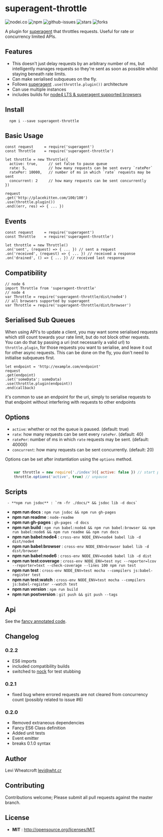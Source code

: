 # superagent-throttle

![nodei.co](https://nodei.co/npm/superagent-throttle.png?downloads=true&downloadRank=true&stars=true)
![npm](https://img.shields.io/npm/v/superagent-throttle.svg)
![github-issues](https://img.shields.io/github/issues/leviwheatcroft/superagent-throttle.svg)
![stars](https://img.shields.io/github/stars/leviwheatcroft/superagent-throttle.svg)
![forks](https://img.shields.io/github/forks/leviwheatcroft/superagent-throttle.svg)

A plugin for [superagent](https://github.com/visionmedia/superagent)
that throttles requests. Useful for rate or concurrency limited APIs.

## Features

 * This doesn't just delay requests by an arbitrary number of ms, but
   intelligently manages requests so they're sent as soon as possible whilst
   staying beneath rate limits.
 * Can make serialised subqueues on the fly.
 * Follows [superagent](https://github.com/visionmedia/superagent)
   `.use(throttle.plugin())` architecture
 * Can use multiple instances
 * includes builds for
   [node4 LTS & superagent supported browsers](#compatibility)

## Install

```
  npm i --save superagent-throttle
```

## Basic Usage

    const request     = require('superagent')
    const Throttle    = require('superagent-throttle')

    let throttle = new Throttle({
      active: true,     // set false to pause queue
      rate: 5,          // how many requests can be sent every `ratePer`
      ratePer: 10000,   // number of ms in which `rate` requests may be sent
      concurrent: 2     // how many requests can be sent concurrently
    })

    request
    .get('http://placekitten.com/100/100')
    .use(throttle.plugin())
    .end((err, res) => { ... })

## Events

    const request     = require('superagent')
    const Throttle    = require('superagent-throttle')

    let throttle = new Throttle()
    .on('sent', (request) => { ... }) // sent a request
    .on('received', (request) => { ... }) // received a response
    .on('drained', () => { ... }) // received last response

## Compatibility

    // node 6
    import Throttle from 'superagent-throttle'
    // node 4
    var Throttle = require('superagent-throttle/dist/node4')
    // all browsers supported by superagent
    var Throttle = require('superagent-throttle/dist/browser')

## Serialised Sub Queues

When using API's to update a client, you may want some serialised requests which
still count towards your rate limit, but do not block other requests. You can
do that by passing a uri (not necessarily a valid url) to `throttle.plugin`, for
those requests you want to serialise, and leave it out for other async requests.
This can be done on the fly, you don't need to initialise subqueues first.

    let endpoint = 'http://example.com/endpoint'
    request
    .get(endpoint)
    .set('someData': someData)
    .use(throttle.plugin(endpoint))
    .end(callback)

it's common to use an endpoint for the uri, simply to serialise requests to that
endpoint without interfering with requests to other endpoints

## Options

 * `active`: whether or not the queue is paused. (default: true)
 * `rate`: how many requests can be sent every `ratePer`. (default: 40)
 * `ratePer`: number of ms in which `rate` requests may be sent. (default: 40000)
 * `concurrent`: how many requests can be sent concurrently. (default: 20)

Options can be set after instantiation using the `options` method.

```javascript

    var throttle = new require('./index')({ active: false }) // start paused
    throttle.options('active', true) // unpause

```

## Scripts

     - **npm run jsdoc** : `rm -fr ./docs/* && jsdoc lib -d docs`
 - **npm run docs** : `npm run jsdoc && npm run gh-pages`
 - **npm run readme** : `node-readme`
 - **npm run gh-pages** : `gh-pages -d docs`
 - **npm run build** : `npm run babel:node4 && npm run babel:browser && npm run babel:node6 && npm run readme && npm run docs`
 - **npm run babel:node4** : `cross-env NODE_ENV=node4 babel lib -d dist/node4`
 - **npm run babel:browser** : `cross-env NODE_ENV=browser babel lib -d dist/browser`
 - **npm run babel:node6** : `cross-env NODE_ENV=node6 babel lib -d dist`
 - **npm run test:coverage** : `cross-env NODE_ENV=test nyc --reporter=lcov --reporter=text --check-coverage --lines 100 npm run test`
 - **npm run test** : `cross-env NODE_ENV=test mocha --compilers js:babel-register test`
 - **npm run test:watch** : `cross-env NODE_ENV=test mocha --compilers js:babel-register --watch test`
 - **npm run version** : `npm run build`
 - **npm run postversion** : `git push && git push --tags`

## Api

See the [fancy annotated code](http://leviwheatcroft.github.io/superagent-throttle).

## Changelog

### 0.2.2

 * ES6 imports
 * included compatibility builds
 * switched to [nock](https://github.com/node-nock/nock) for test stubbing

### 0.2.1

 * fixed bug where errored requests are not cleared from concurrency count
   (possibly related to issue #6)

### 0.2.0

 * Removed extraneous dependencies
 * Fancy ES6 Class definition
 * Added unit tests
 * Event emitter
 * breaks 0.1.0 syntax

## Author

Levi Wheatcroft <levi@wht.cr>

## Contributing

Contributions welcome; Please submit all pull requests against the master
branch.

## License

 - **MIT** : http://opensource.org/licenses/MIT
